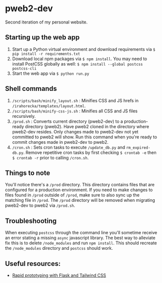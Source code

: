 # pweb2-dev
Second iteration of my personal website.

## Starting up the web app
1. Start up a Python virtual environment and download requirements via `$ pip install -r requirements.txt`
2. Download local npm packages via `$ npm install`. You may need to install PostCSS globally as well: `$ npm install --global postcss postcss-cli`
3. Start the web app via `$ python run.py`

## Shell commands
1. `/scripts/bash/minify_layout.sh` : Minifies CSS and JS hrefs in `/irahorecka/templates/layout.html`.
2. `/scripts/bash/minify-css-js.sh` : Minifies all CSS and JS files recursively.
3. `/prod.sh` : Converts current directory (pweb2-dev) to a production-ready directory (pweb2). Have pweb2 cloned in the directory where pweb2-dev resides. Only changes made to pweb2-dev not yet committed to pweb2 will show. Run this command when you're ready to commit changes made in pweb2-dev to pweb2.
4. `/cron.sh` : Sets cron tasks to execute `/update_db.py` and `rm_expired-db.py`. Remove repetitive cron tasks by first checking `$ crontab -e` then `$ crontab -r` prior to calling `/cron.sh`.

## Things to note
You'll notice there's a `/prod` directory. This directory contains files that are configured for a production environment. If you need to make changes to files found in `/prod` outside of `/prod`, make sure to also sync up the matching file in `/prod`. The `/prod` directory will be removed when migrating pweb2-dev to pweb2 via `/prod.sh`.

## Troubleshooting
When executing `postcss` through the command line you'll sometime receive an error stating a missing `async` javascript library. The best way to alleviate fix this is to delete `/node_modules` and run `npm install`. This should recreate the `/node_modules` directory and `postcss` should work.

## Useful resources:
- [Rapid prototyping with Flask and Tailwind CSS](https://testdriven.io/blog/flask-htmx-tailwind/)
